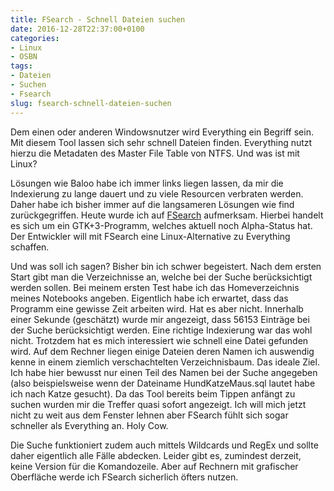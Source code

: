 ```yaml
---
title: FSearch - Schnell Dateien suchen
date: 2016-12-28T22:37:00+0100
categories:
- Linux
- OSBN
tags:
- Dateien
- Suchen
- Fsearch
slug: fsearch-schnell-dateien-suchen
---
```

Dem einen oder anderen Windowsnutzer wird Everything ein Begriff sein. Mit diesem Tool lassen sich sehr schnell Dateien finden. Everything nutzt hierzu die Metadaten des Master File Table von NTFS. Und was ist mit Linux?

Lösungen wie Baloo habe ich immer links liegen lassen, da mir die Indexierung zu lange dauert und zu viele Resourcen verbraten werden. Daher habe ich bisher immer auf die langsameren Lösungen wie find zurückgegriffen. Heute wurde ich auf [FSearch](https://github.com/cboxdoerfer/fsearch) aufmerksam. Hierbei handelt es sich um ein GTK+3-Programm, welches aktuell noch Alpha-Status hat. Der Entwickler will mit FSearch eine Linux-Alternative zu Everything schaffen.

Und was soll ich sagen? Bisher bin ich schwer begeistert. Nach dem ersten Start gibt man die Verzeichnisse an, welche bei der Suche berücksichtigt werden sollen. Bei meinem ersten Test habe ich das Homeverzeichnis meines Notebooks angeben. Eigentlich habe ich erwartet, dass das Programm eine gewisse Zeit arbeiten wird. Hat es aber nicht. Innerhalb einer Sekunde (geschätzt) wurde mir angezeigt, dass 56153 Einträge bei der Suche berücksichtigt werden. Eine richtige Indexierung war das wohl nicht. Trotzdem hat es mich interessiert wie schnell eine Datei gefunden wird. Auf dem Rechner liegen einige Dateien deren Namen ich auswendig kenne in einem ziemlich verschachtelten Verzeichnisbaum. Das ideale Ziel. Ich habe hier bewusst nur einen Teil des Namen bei der Suche angegeben (also beispielsweise wenn der Dateiname HundKatzeMaus.sql lautet habe ich nach Katze gesucht). Da das Tool bereits beim Tippen anfängt zu suchen wurden mir die Treffer quasi sofort angezeigt. Ich will mich jetzt nicht zu weit aus dem Fenster lehnen aber FSearch fühlt sich sogar schneller als Everything an. Holy Cow.

Die Suche funktioniert zudem auch mittels Wildcards und RegEx und sollte daher eigentlich alle Fälle abdecken. Leider gibt es, zumindest derzeit, keine Version für die Komandozeile. Aber auf Rechnern mit grafischer Oberfläche werde ich FSearch sicherlich öfters nutzen.
